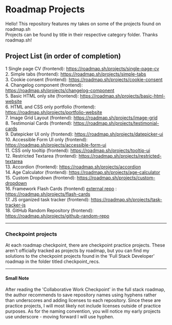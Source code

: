 # Roadmap Projects
Hello! This repository features my takes on some of the projects found on roadmap.sh <br> Projects can be found by title in their respective category folder. Thanks roadmap.sh!

## Project List (in order of completion)

1 Single page CV (frontend): https://roadmap.sh/projects/single-page-cv
<br>
2. Simple tabs (frontend): https://roadmap.sh/projects/simple-tabs
<br>
3. Cookie consent (frontend): https://roadmap.sh/projects/cookie-consent
<br>
4. Changelog component (frontend): https://roadmap.sh/projects/changelog-component
<br>
5. Basic HTML only site (frontend): https://roadmap.sh/projects/basic-html-website
<br>
6. HTML and CSS only portfolio (frontend): https://roadmap.sh/projects/portfolio-website
<br>
7. Image Grid Layout (frontend): https://roadmap.sh/projects/image-grid
<br>
8. Testimonial Cards (frontend): https://roadmap.sh/projects/testimonial-cards
<br>
9. Datepicker UI only (frontend): https://roadmap.sh/projects/datepicker-ui
<br>
10. Accessible Form UI only (frontend): https://roadmap.sh/projects/accessible-form-ui
<br>
11. CSS only tooltip (frontend): https://roadmap.sh/projects/tooltip-ui
<br>
12. Restricted Textarea (frontend): https://roadmap.sh/projects/restricted-textarea
<br>
13. Accordion (frontend): https://roadmap.sh/projects/accordion
<br>
14. Age Calculator (frontend): https://roadmap.sh/projects/age-calculator
<br>
15. Custom Dropdown (frontend): https://roadmap.sh/projects/custom-dropdown
<br>
16. Framework Flash Cards (frontend) [external repo](https://github.com/cescosgames/react-flashcards) : https://roadmap.sh/projects/flash-cards
<br>
17. JS organized task tracker (frontend): https://roadmap.sh/projects/task-tracker-js
<br>
18. GitHub Random Repository (frontend): https://roadmap.sh/projects/github-random-repo


<hr>

### Checkpoint projects

At each roadmap checkpoint, there are checkpoint practice projects. These aren't officially tracked as projects by roadmap, but you can find my solutions to the checkpoint projects
found in the 'Full Stack Developer' roadmap in the folder titled checkpoint_recs. 


<hr>

#### Small Note

After reading the 'Collaborative Work Checkpoint' in the full stack roadmap, the author recommends to save repository names using hyphens rather than underscores and adding licenses to each repository. Since these are practice projects, I will most likely not include licenses outside of practice purposes. As for the naming convention, you will notice my early projects use underscore - moving forward I will use hyphen.

